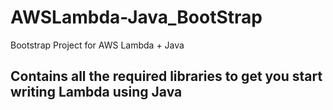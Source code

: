 # AWSLambda-Java_BootStrap
Bootstrap Project for AWS Lambda + Java

## Contains all the required libraries to get you start writing Lambda using Java
